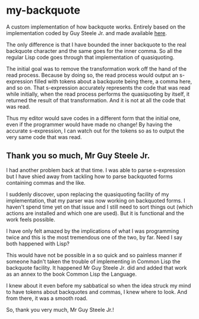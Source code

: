 my-backquote
============

A custom implementation of how backquote works. Entirely based on the implementation coded by Guy Steele Jr. and made available <a href="https://www.cs.cmu.edu/Groups/AI/html/cltl/clm/node367.html">here</a>.

The only difference is that I have bounded the inner backquote to the real backquote character and the same goes for the inner comma. So all the regular Lisp code goes through that implementation of quasiquoting.

The initial goal was to remove the transformation work off the hand of the read process. Because by doing so, the read process would output an s-expression filled with tokens about a backquote being there, a comma here, and so on. That s-expression accurately represents the code that was read while initially, when the read process performs the quasiquoting by itself, it returned the result of that transformation. And it is not at all the code that was read.

Thus my editor would save codes in a different form that the initial one, even if the programmer would have made no change! By having the accurate s-expression, I can watch out for the tokens so as to output the very same code that was read.

Thank you so much, Mr Guy Steele Jr.
------------------------------------

I had another problem back at that time. I was able to parse s-expression but I have shied away from tackling how to parse backquoted forms containing commas and the like.

I suddenly discover, upon replacing the quasiquoting facility of my implementation, that my parser was now working on backquoted forms. I haven't spend time yet on that issue and I still need to sort things out (which actions are installed and which one are used). But it is functional and the work feels possible.

I have only felt amazed by the implications of what I was programming twice and this is the most tremendous one of the two, by far. Need I say both happened with Lisp?

This would have not be possible in a so quick and so painless manner if someone hadn't taken the trouble of implementing in Common Lisp the backquote facility. It happened Mr Guy Steele Jr. did and added that work as an annex to the book Common Lisp the Language.

I knew about it even before my sabbatical so when the idea struck my mind to have tokens about backquotes and commas, I knew where to look. And from there, it was a smooth road.

So, thank you very much, Mr Guy Steele Jr.!